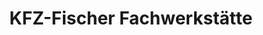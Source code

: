 ---
title: "KFZ-Fischer Fachwerkstätte"
url: /graz/kfz-fischer-fachwerkstaette/
shop: Autowerkstatt
---